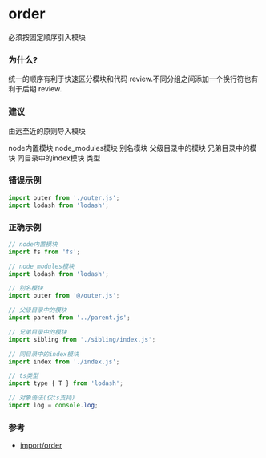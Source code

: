 # order

必须按固定顺序引入模块

### 为什么?

统一的顺序有利于快速区分模块和代码 review.不同分组之间添加一个换行符也有利于后期 review.

### 建议

由远至近的原则导入模块

node内置模块
node_modules模块
别名模块
父级目录中的模块
兄弟目录中的模块
同目录中的index模块
类型

### 错误示例

```js
import outer from './outer.js';
import lodash from 'lodash';
```

### 正确示例

```js
// node内置模块
import fs from 'fs';

// node_modules模块
import lodash from 'lodash';

// 别名模块
import outer from '@/outer.js';

// 父级目录中的模块
import parent from '../parent.js';

// 兄弟目录中的模块
import sibling from './sibling/index.js';

// 同目录中的index模块
import index from './index.js';

// ts类型
import type { T } from 'lodash';

// 对象语法(仅ts支持)
import log = console.log;
```

### 参考

- [import/order](https://github.com/benmosher/eslint-plugin-import/blob/master/docs/rules/order.md)
